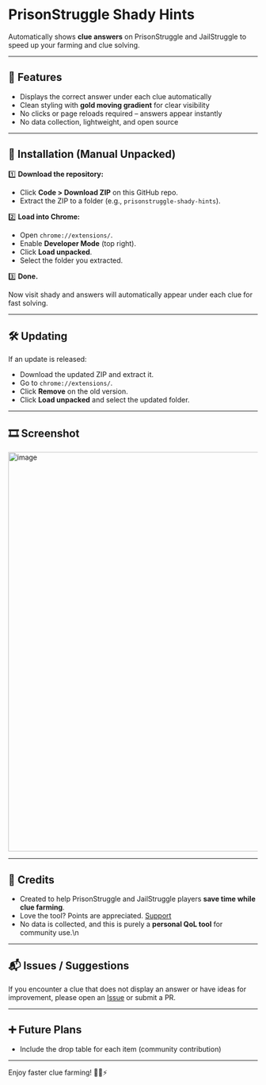 # PrisonStruggle Shady Hints

Automatically shows **clue answers** on PrisonStruggle and JailStruggle to speed up your farming and clue solving.

---

## 📌 Features

- Displays the correct answer under each clue automatically
- Clean styling with **gold moving gradient** for clear visibility
- No clicks or page reloads required – answers appear instantly
- No data collection, lightweight, and open source

---

## 🚀 Installation (Manual Unpacked)

1️⃣ **Download the repository:**

- Click **Code > Download ZIP** on this GitHub repo.
- Extract the ZIP to a folder (e.g., `prisonstruggle-shady-hints`).

2️⃣ **Load into Chrome:**

- Open `chrome://extensions/`.
- Enable **Developer Mode** (top right).
- Click **Load unpacked**.
- Select the folder you extracted.

3️⃣ **Done.**

Now visit shady and answers will automatically appear under each clue for fast solving.

---

## 🛠️ Updating

If an update is released:

- Download the updated ZIP and extract it.
- Go to `chrome://extensions/`.
- Click **Remove** on the old version.
- Click **Load unpacked** and select the updated folder.

---
## 🎞️ Screenshot
<img width="669" height="805" alt="image" src="https://github.com/user-attachments/assets/f1526fe9-aabd-4f00-bdce-ad1bab48a150" />


---

## 🩶 Credits

- Created to help PrisonStruggle and JailStruggle players **save time while clue farming**.
- Love the tool? Points are appreciated. [Support](https://prisonstruggle.com/profiles.php?id=45)
- No data is collected, and this is purely a **personal QoL tool** for community use.\n

---

## 📬 Issues / Suggestions

If you encounter a clue that does not display an answer or have ideas for improvement, please open an [Issue](https://github.com/SCP766/shady-hints-for-prisonstruggle/issues) or submit a PR.

---

## ➕ Future Plans

- Include the drop table for each item (community contribution)

---

Enjoy faster clue farming! 🕵️‍♂️⚡
